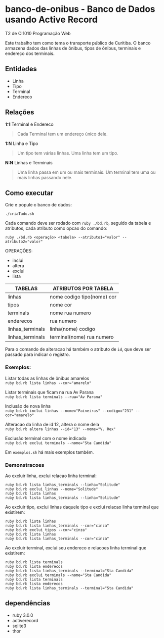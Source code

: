 # banco-de-onibus - Banco de Dados usando Active Record

T2 de CI1010 Programação Web

Este trabalho tem como tema o transporte público de Curitiba.
O banco armazena dados das linhas de ônibus, tipos de ônibus, terminais e endereço dos terminais.

## Entidades

- Linha
- Tipo
- Terminal
- Endereco

## Relações

**1:1** Terminal e Endereco

> Cada Terminal tem um endereço único dele.

**1:N** Linha e Tipo

> Um tipo tem várias linhas.
> Uma linha tem um tipo.

**N:N** Linhas e Terminais

> Uma linha passa em um ou mais terminais.
> Um terminal tem uma ou mais linhas passando nele.

## Como executar

Crie e popule o banco de dados:

```
./criaTudo.sh
```

Cada comando deve ser rodado com `ruby ./bd.rb`, seguido da tabela e atributos, cada atributo como opcao do comando:

```
ruby ./bd.rb <operação> <tabela> --atributo1="valor" --atributo2="valor"
```

OPERAÇÕES:

- inclui
- altera
- exclui
- lista

| TABELAS          | ATRIBUTOS POR TABELA       |
| ---------------- | -------------------------- |
| linhas           | nome codigo tipo(nome) cor |
| tipos            | nome cor                   |
| terminals        | nome rua numero            |
| enderecos        | rua numero                 |
| linhas_terminals | linha(nome) codigo         |
| linhas_terminals | terminal(nome) rua numero  |

Para o comando de alteracao há também o atributo de `id`, que deve ser passado para indicar o registro.

### Exemplos:

Listar todas as linhas de ônibus amarelos  
`ruby bd.rb lista linhas --cor="amarelo"`

Listar terminais que ficam na rua Av Parana  
`ruby bd.rb lista terminals --rua="Av Parana"`

Inclusão de nova linha  
`ruby bd.rb inclui linhas --nome="Paineiras" --codigo="231" --cor="amarelo"`

Alteracao da linha de id 12, altera o nome dela  
`ruby bd.rb altera linhas --id="13" --nome="V. Rex"`

Exclusão terminal com o nome indicado  
`ruby bd.rb exclui terminals --nome="Sta Candida"`

Em `exemplos.sh` há mais exemplos também.

### Demonstracoes

Ao excluir linha, exclui relacao linha terminal:

```
ruby bd.rb lista linhas_terminals --linha="Solitude"
ruby bd.rb exclui linhas --nome="Solitude"
ruby bd.rb lista linhas
ruby bd.rb lista linhas_terminals --linha="Solitude"
```

Ao excluir tipo, exclui linhas daquele tipo e exclui relacao linha terminal que existirem:

```
ruby bd.rb lista linhas
ruby bd.rb lista linhas_terminals --cor="cinza"
ruby bd.rb exclui tipos --cor="cinza"
ruby bd.rb lista linhas
ruby bd.rb lista linhas_terminals --cor="cinza"
```

Ao excluir terminal, exclui seu endereco e relacoes linha terminal que existirem:

```
ruby bd.rb lista terminals
ruby bd.rb lista enderecos
ruby bd.rb lista linhas_terminals --terminal="Sta Candida"
ruby bd.rb exclui terminals --nome="Sta Candida"
ruby bd.rb lista terminals
ruby bd.rb lista enderecos
ruby bd.rb lista linhas_terminals --terminal="Sta Candida"
```

## dependências

- ruby 3.0.0
- activerecord
- sqlite3
- thor
